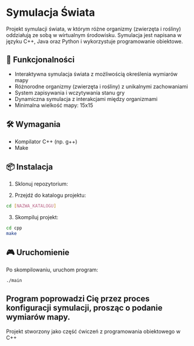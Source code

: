 # Symulacja Świata

Projekt symulacji świata, w którym różne organizmy (zwierzęta i rośliny) oddziałują ze sobą w wirtualnym środowisku. Symulacja jest napisana w języku C++, Java oraz Python i wykorzystuje programowanie obiektowe.

## 🚀 Funkcjonalności

- Interaktywna symulacja świata z możliwością określenia wymiarów mapy
- Różnorodne organizmy (zwierzęta i rośliny) z unikalnymi zachowaniami
- System zapisywania i wczytywania stanu gry
- Dynamiczna symulacja z interakcjami między organizmami
- Minimalna wielkość mapy: 15x15

## 🛠️ Wymagania

- Kompilator C++ (np. g++)
- Make

## 📦 Instalacja

1. Sklonuj repozytorium:

2. Przejdź do katalogu projektu:
```bash
cd [NAZWA_KATALOGU]
```

3. Skompiluj projekt:
```bash
cd cpp
make
```

## 🎮 Uruchomienie

Po skompilowaniu, uruchom program:
```bash
./main
```

Program poprowadzi Cię przez proces konfiguracji symulacji, prosząc o podanie wymiarów mapy.
---
Projekt stworzony jako część ćwiczeń z programowania obiektowego w C++
